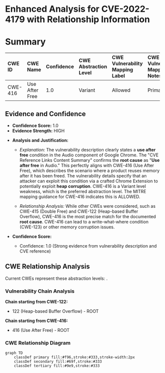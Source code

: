 # Enhanced Analysis for CVE-2022-4179 with Relationship Information

# Summary
| CWE ID  | CWE Name                          | Confidence | CWE Abstraction Level | CWE Vulnerability Mapping Label | CWE-Vulnerability Mapping Notes |
| :------- | :-------------------------------- | :--------- | :-------------------- | :------------------------------ | :------------------------------ |
| CWE-416 | Use After Free                    | 1.0        | Variant               | Allowed                         | Primary CWE                  |

## Evidence and Confidence

*   **Confidence Score:** 1.0
*   **Evidence Strength:** HIGH

- **Analysis and Justification:**
  - *Explanation:* The vulnerability description clearly states a **use after free** condition in the Audio component of Google Chrome. The "CVE Reference Links Content Summary" confirms the **root cause** as "**Use after free** in Audio." This perfectly aligns with CWE-416 (Use After Free), which describes the scenario where a product reuses memory after it has been freed. The vulnerability details specify that an attacker can exploit this condition via a crafted Chrome Extension to potentially exploit **heap corruption**. CWE-416 is a Variant level weakness, which is the preferred abstraction level. The MITRE mapping guidance for CWE-416 indicates this is ALLOWED.

  - *Relationship Analysis:* While other CWEs were considered, such as CWE-415 (Double Free) and CWE-122 (Heap-based Buffer Overflow), CWE-416 is the most precise match for the documented **root cause**. CWE-416 can lead to a write-what-where condition (CWE-123) or other memory corruption issues.

- **Confidence Score:**
  - Confidence: 1.0 (Strong evidence from vulnerability description and CVE reference)


## CWE Relationship Analysis

Current CWEs represent these abstraction levels: .


### Vulnerability Chain Analysis

**Chain starting from CWE-122:**
- 122 (Heap-based Buffer Overflow) - ROOT


**Chain starting from CWE-416:**
- 416 (Use After Free) - ROOT



### CWE Relationship Diagram

```mermaid
graph TD
    classDef primary fill:#f96,stroke:#333,stroke-width:2px
    classDef secondary fill:#69f,stroke:#333
    classDef tertiary fill:#9e9,stroke:#333
```
